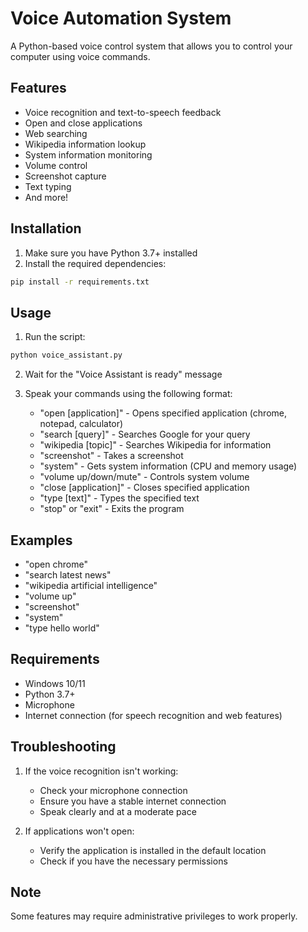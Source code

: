 # Voice Automation System

A Python-based voice control system that allows you to control your computer using voice commands.

## Features

- Voice recognition and text-to-speech feedback
- Open and close applications
- Web searching
- Wikipedia information lookup
- System information monitoring
- Volume control
- Screenshot capture
- Text typing
- And more!

## Installation

1. Make sure you have Python 3.7+ installed
2. Install the required dependencies:
```bash
pip install -r requirements.txt
```

## Usage

1. Run the script:
```bash
python voice_assistant.py
```

2. Wait for the "Voice Assistant is ready" message

3. Speak your commands using the following format:
   - "open [application]" - Opens specified application (chrome, notepad, calculator)
   - "search [query]" - Searches Google for your query
   - "wikipedia [topic]" - Searches Wikipedia for information
   - "screenshot" - Takes a screenshot
   - "system" - Gets system information (CPU and memory usage)
   - "volume up/down/mute" - Controls system volume
   - "close [application]" - Closes specified application
   - "type [text]" - Types the specified text
   - "stop" or "exit" - Exits the program

## Examples

- "open chrome"
- "search latest news"
- "wikipedia artificial intelligence"
- "volume up"
- "screenshot"
- "system"
- "type hello world"

## Requirements

- Windows 10/11
- Python 3.7+
- Microphone
- Internet connection (for speech recognition and web features)

## Troubleshooting

1. If the voice recognition isn't working:
   - Check your microphone connection
   - Ensure you have a stable internet connection
   - Speak clearly and at a moderate pace

2. If applications won't open:
   - Verify the application is installed in the default location
   - Check if you have the necessary permissions

## Note

Some features may require administrative privileges to work properly. 